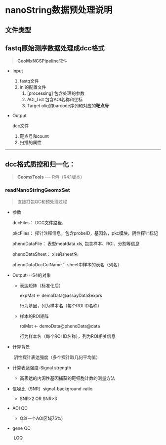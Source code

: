 # nanoString数据预处理说明

## 文件类型

## fastq原始测序数据处理成dcc格式

> **GeoMxNGSPipeline**软件

- Input

  1. fastq文件
  2. ini的配置文件
     1. [processing] 包含处理的参数
     2. AOI_List 包含AOI名称和坐标
     3. Target olig的barcode序列和对应的**靶点号**

- Output

  dcc文件

   	1. 靶点号和count
   	2. 扫描的属性

---

## dcc格式质控和归一化：

> **GeomxTools** --- R包（R4.1版本）

### readNanoStringGeomxSet 

> 直接打包QC和预处理过程

- 参数

  dccFiles： DCC文件路径，

  pkcFiles： 探针注释信息，包含probeID，基因名，pkc模块，阴性探针标记

  phenoDataFile： 表型meatdata.xls, 包含样本、ROI、分割等信息

  phenoDataSheet： xls的sheet名

  phenoDataDccColName： sheet中样本的表名（列名）

- Output---S4的对象

  - 表达矩阵（标准化后）

    expMat <- demoData@assayData$exprs

    行为基因，列为样本名（每个ROI ID名称）

  - 样本的ROI矩阵

    roiMat <- demoData@phenoData@data

    行为样本名（每个ROI ID名称），列为ROI相关信息
  
- 计算背景

  ​	阴性探针表达强度（多个探针取几何平均值）

- 计算表达强度-Signal strength

  - 高表达的内源性基因捕获的靶细胞计数的测量方法

- 信噪比（SNR）signal-background-ratio

  - SNR>2 OR SNR>3

- AOI QC

  - Q3(一个AOI区域75%)

- gene QC

  ​	LOQ